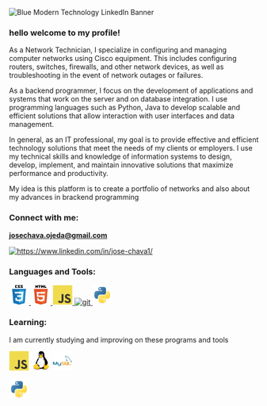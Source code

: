 ![Blue Modern Technology LinkedIn Banner](https://user-images.githubusercontent.com/123495174/223021127-408c4ba3-eac4-497b-8a43-b85d5da244c7.png)

### hello welcome to my profile! 
As a Network Technician, I specialize in configuring and managing computer networks using Cisco equipment. This includes configuring routers, switches, firewalls, and other network devices, as well as troubleshooting in the event of network outages or failures.

As a backend programmer, I focus on the development of applications and systems that work on the server and on database integration. I use programming languages such as Python, Java to develop scalable and efficient solutions that allow interaction with user interfaces and data management.

In general, as an IT professional, my goal is to provide effective and efficient technology solutions that meet the needs of my clients or employers. I use my technical skills and knowledge of information systems to design, develop, implement, and maintain innovative solutions that maximize performance and productivity.

My idea is this platform is to create a portfolio of networks and also about my advances in brackend programming
<h3 align="left">Connect with me:</h3>

**josechava.ojeda@gmail.com**

<a href="https://linkedin.com/in/https://www.linkedin.com/in/jose-chava1/" target="blank"><img align="center" src="https://raw.githubusercontent.com/rahuldkjain/github-profile-readme-generator/master/src/images/icons/Social/linked-in-alt.svg" alt="https://www.linkedin.com/in/jose-chava1/" height="30" width="40" /></a>
</p>

<h3 align="left">Languages and Tools:</h3>
<p align="left"> <a href="https://www.w3schools.com/css/" target="_blank" rel="noreferrer"> <img src="https://raw.githubusercontent.com/devicons/devicon/master/icons/css3/css3-original-wordmark.svg" alt="css3" width="40" height="40"/> </a> <a href="https://www.w3.org/html/" target="_blank" rel="noreferrer"> <img src="https://raw.githubusercontent.com/devicons/devicon/master/icons/html5/html5-original-wordmark.svg" alt="html5" width="40" height="40"/> </a> <a href="https://developer.mozilla.org/en-US/docs/Web/JavaScript" target="_blank" rel="noreferrer"> <img src="https://raw.githubusercontent.com/devicons/devicon/master/icons/javascript/javascript-original.svg" alt="javascript" width="40" height="40"/> </a> <a href="https://www.python.org" target="_blank" rel="noreferrer"> <img
src="https://www.vectorlogo.zone/logos/git-scm/git-scm-icon.svg" alt="git" width="40" height="40"/> </a> <a href="https://www.w3.org/html/" target="_blank" rel="noreferrer"> <img
src="https://raw.githubusercontent.com/devicons/devicon/master/icons/python/python-original.svg" alt="python" width="40" height="40"/> </a> </p>

<h3 align="left">Learning: </h3><p>I am currently studying and improving on these programs and tools</p>
<a href="https://developer.mozilla.org/en-US/docs/Web/JavaScript" target="_blank" rel="noreferrer"><img src="https://raw.githubusercontent.com/devicons/devicon/master/icons/javascript/javascript-original.svg" alt="javascript" width="40" height="40"/></a>
<img src="https://raw.githubusercontent.com/devicons/devicon/master/icons/linux/linux-original.svg" alt="linux" width="40" height="40"/></a>
<a href="https://www.mysql.com/" target="_blank" rel="noreferrer"><img src="https://raw.githubusercontent.com/devicons/devicon/master/icons/mysql/mysql-original-wordmark.svg" alt="mysql" width="40" height="40"/></a>

<a href="https://www.python.org" target="_blank" rel="noreferrer"><img src="https://raw.githubusercontent.com/devicons/devicon/master/icons/python/python-original.svg" alt="python" width="40" height="40"/> </a>
